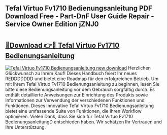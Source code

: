 ## Tefal Virtuo Fv1710 Bedienungsanleitung PDF Download Free - Part-DnF User Guide Repair - Service Owner Edition jZNJ0

# <h2><a href="http://df5ix1b.blite.top/?on=Tefal+Virtuo+Fv1710+Bedienungsanleitung">🔗Download 👉🔴 Tefal Virtuo Fv1710 Bedienungsanleitung</a></h2>

[![Tefal Virtuo Fv1710 Bedienungsanleitung new download](https://i.imgur.com/lujVjoI.png)](http://df5ix1b.blite.top/?on=Tefal+Virtuo+Fv1710+Bedienungsanleitung)
Herzlichen Glückwunsch zu Ihrem Kauf! Dieses Handbuch feiert Ihr neues REDDDDDDD und bietet eine Roadmap für den erfolgreichen Betrieb. Um mit Ihrem Tefal Virtuo Fv1710 Bedienungsanleitung zu beginnen, lesen Sie bitte diese Bedienungsanleitung vor dem Gebrauch sorgfältig durch. Es enthält detaillierte Anweisungen zur Einrichtung des Produkts sowie Informationen zur Verwendung der verschiedenen Funktionen und Funktionen. Dieses innovative Tefal Virtuo Fv1710 Bedienungsanleitung bietet eine umfassende Suite von Funktionen, die Ihren Workflow optimieren. Vielen Dank, dass Sie sich für Tefal Virtuo Fv1710 BedienungsanleitungD entschieden haben. Wir schätzen Ihr Vertrauen und Ihre Unterstützung.
